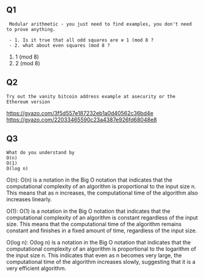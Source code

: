 ## Q1

```
 Modular arithmetic - you just need to find examples, you don't need to prove anything. 
 
 - 1. Is it true that all odd squares are ≡ 1 (mod 8  ?
 - 2. what about even squares (mod 8  ?
```

1) 1 (mod 8) 
2) 2 (mod 8)

## Q2

```
Try out the vanity bitcoin address example at asecurity or the Ethereum version
```

https://gyazo.com/3f5d557e187232eb1a0d40562c36bd4e
https://gyazo.com/22033465590c23a4387e926fd68048e8


## Q3

```
What do you understand by
O(n)
O(1)
O(log n)
```

O(n):
O(n) is a notation in the Big O notation that indicates that the computational complexity of an algorithm is proportional to the input size n. This means that as n increases, the computational time of the algorithm also increases linearly.

O(1):
O(1) is a notation in the Big O notation that indicates that the computational complexity of an algorithm is constant regardless of the input size. This means that the computational time of the algorithm remains constant and finishes in a fixed amount of time, regardless of the input size.

O(log n):
O(log n) is a notation in the Big O notation that indicates that the computational complexity of an algorithm is proportional to the logarithm of the input size n. This indicates that even as n becomes very large, the computational time of the algorithm increases slowly, suggesting that it is a very efficient algorithm.
